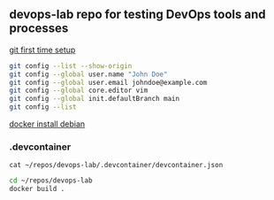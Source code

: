 ## devops-lab repo for testing DevOps tools and processes

[git first time setup](https://git-scm.com/book/en/v2/Getting-Started-First-Time-Git-Setup)
```bash
git config --list --show-origin
git config --global user.name "John Doe"
git config --global user.email johndoe@example.com
git config --global core.editor vim
git config --global init.defaultBranch main
git config --list
```
[docker install debian](https://docs.docker.com/engine/install/debian/)

### .devcontainer
`cat ~/repos/devops-lab/.devcontainer/devcontainer.json`

```bash
cd ~/repos/devops-lab
docker build .
```


